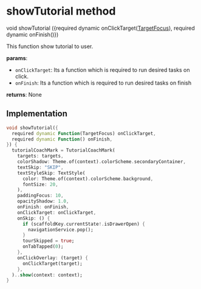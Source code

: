 


# showTutorial method








void showTutorial
(\{required dynamic onClickTarget([TargetFocus](https://pub.dev/documentation/tutorial_coach_mark/1.2.9/tutorial_coach_mark/TargetFocus-class.html)), required dynamic onFinish()})





<p>This function show tutorial to user.</p>
<p><strong>params</strong>:</p>
<ul>
<li><code>onClickTarget</code>: Its a function which is required to run desired tasks on click.</li>
<li><code>onFinish</code>: Its a function which is required to run desired tasks on finish</li>
</ul>
<p><strong>returns</strong>:
  None</p>



## Implementation

```dart
void showTutorial({
  required dynamic Function(TargetFocus) onClickTarget,
  required dynamic Function() onFinish,
}) {
  tutorialCoachMark = TutorialCoachMark(
    targets: targets,
    colorShadow: Theme.of(context).colorScheme.secondaryContainer,
    textSkip: "SKIP",
    textStyleSkip: TextStyle(
      color: Theme.of(context).colorScheme.background,
      fontSize: 20,
    ),
    paddingFocus: 10,
    opacityShadow: 1.0,
    onFinish: onFinish,
    onClickTarget: onClickTarget,
    onSkip: () {
      if (scaffoldKey.currentState!.isDrawerOpen) {
        navigationService.pop();
      }
      tourSkipped = true;
      onTabTapped(0);
    },
    onClickOverlay: (target) {
      onClickTarget(target);
    },
  )..show(context: context);
}
```







